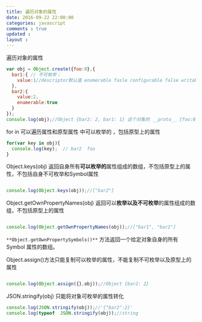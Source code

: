 ```yaml
---
title: 遍历对象的属性
date: 2016-09-22 22:00:00
categories: javascript
comments : true 
updated : 
layout : 
---
```


遍历对象的属性

```javascript
var obj = Object.create({foo:0},{
  bar1:{ // 不可枚举；
    value:1//descriptor默认值 enumerable fasle configurable false writable false
  },
  bar2:{
    value:2,
    enumerable:true
  }
});
console.log(obj);//Object {bar2: 2, bar1: 1} 这个对象的 __proto__ {foo:0}
```

for in 可以遍历属性和原型属性 中可以枚举的 ，包括原型上的属性

```javascript
for(var key in obj){
  console.log(key);  // bar2  foo
}
```

Object.keys(obj)  返回自身所有**可以枚举的**属性组成的数组，不包括原型上的属性，不包括自身不可枚举和Symbol属性

```javascript

console.log(Object.keys(obj));//["bar2"]
```

Object.getOwnPropertyNames(obj)  返回可以**枚举以及不可枚举**的属性组成的数组，不包括原型上的属性

```javascript

console.log(Object.getOwnPropertyNames(obj));//["bar1", "bar2"]
```

`**Object.getOwnPropertySymbols()**` 方法返回一个给定对象自身的所有 Symbol 属性的数组。

Object.assign()方法只能复制可以枚举的属性，不能复制不可枚举以及原型上的属性

```javascript

console.log(Object.assign({},obj));//Object {bar2: 2}
```

JSON.stringify(obj) 只能将对象可枚举的属性转化

```javascript
console.log(JSON.stringify(obj));//'{"bar2":2}'
console.log(typeof  JSON.stringify(obj));//string
```


